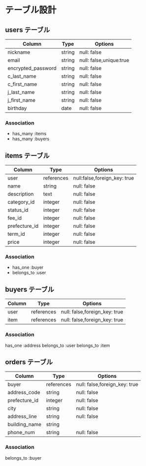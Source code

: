 # テーブル設計

## users テーブル

| Column             | Type   | Options                 |
| ------------------ | ------ | ----------------------- |
| nickname           | string | null: false             |
| email              | string | null: false,unique:true |
| encrypted_password | string | null: false             |
| c_last_name        | string | null: false             |
| c_first_name       | string | null: false             |
| j_last_name        | string | null: false             |
| j_first_name       | string | null: false             |
| birthday           | date   | null: false             |

### Association

- has_many :items
- has_many :buyers

## items テーブル

| Column        | Type       | Options                      |
| ------------- | ---------- | ---------------------------- |
| user          | references | null:false,foreign_key: true |
| name          | string     | null: false                  |
| description   | text       | null: false                  |
| category_id   | integer    | null: false                  |
| status_id     | integer    | null: false                  |
| fee_id        | integer    | null: false                  |
| prefecture_id | integer    | null: false                  |
| term_id       | integer    | null: false                  |
| price         | integer    | null: false                  |

### Association

- has_one :buyer
- belongs_to :user

## buyers テーブル

| Column | Type       | Options                       |
| ------ | ---------- | ----------------------------- |
| user   | references | null: false,foreign_key: true |
| item   | references | null: false,foreign_key: true |

### Association

has_one :address
belongs_to :user
belongs_to :item

## orders テーブル

| Column        | Type       | Options                       |
| ------------- | ---------- | ----------------------------- |
| buyer         | references | null: false,foreign_key: true |
| address_code  | string     | null: false                   |
| prefecture_id | integer    | null: false                   |
| city          | string     | null: false                   |
| address_line  | string     | null: false                   |
| building_name | string     |                               |
| phone_num     | string     | null: false                   |

### Association

belongs_to :buyer
